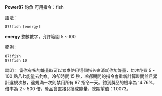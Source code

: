 **Power87** 釣魚
可用指令：fish

語法：
```
87!fish [energy]
```
__energy__ 整數數字，允許範圍 5 ~ 100

範例：
```
87!fish
87!fish 10
```
說明：
當你有多的能量時可以考慮使用這個指令來消耗你的能量，每次花費 5 ~ 100 點八七能量去釣魚。冷卻時間 15 秒，冷卻期間的指令會重新計算時間並且累計違規次數，違規滿十次則禁用所有 87 指令一天。釣到獎品的機率為 14.76%，倍率為 2 ~ 500 倍，獎品會直接兌換成能量，總期望值：1.0073。
